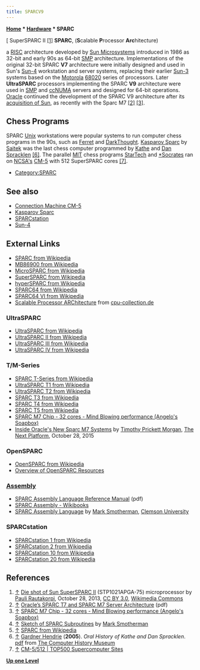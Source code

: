 ```yaml
---
title: SPARCV9
---
```

**[Home](Home "Home") \* [Hardware](Hardware "Hardware") \* SPARC**



[ SuperSPARC II <a id="cite-note-1" href="#cite-ref-1">[1]</a>
**SPARC**, (**S**calable **P**rocessor **Arc**hitecture)  

a [RISC](https://en.wikipedia.org/wiki/Reduced_Instruction_Set_Computer) architecture developed by [Sun Microsystems](index.php?title=Sun_Microsystems&action=edit&redlink=1 "Sun Microsystems (page does not exist)") introduced in 1986 as 32-bit and early 90s as 64-bit [SMP](SMP "SMP") architecture. Implementations of the original 32-bit SPARC **V7** architecture were initially designed and used in Sun's [Sun-4](Sun#4 "Sun") workstation and server systems, replacing their earlier [Sun-3](Sun#3 "Sun") systems based on the [Motorola](index.php?title=Motorola&action=edit&redlink=1 "Motorola (page does not exist)") [68020](68020 "68020") series of processors. Later **UltraSPARC** processors implementing the SPARC **V9** architecture were used in [SMP](SMP "SMP") and [ccNUMA](NUMA "NUMA") servers and designed for 64-bit operations. [Oracle](https://en.wikipedia.org/wiki/Oracle_Corporation) continued the development of the SPARC V9 architecture after its [acquisition of Sun](https://en.wikipedia.org/wiki/Sun_acquisition_by_Oracle), as recently with the Sparc M7 <a id="cite-note-2" href="#cite-ref-2">[2]</a> <a id="cite-note-3" href="#cite-ref-3">[3]</a>. 



## Chess Programs


SPARC [Unix](Unix "Unix") workstations were popular systems to run computer chess programs in the 90s, such as [Ferret](Ferret "Ferret") and [DarkThought](DarkThought "DarkThought"). [Kasparov Sparc](Kasparov_Sparc "Kasparov Sparc") by [Saitek](Saitek "Saitek") was the last chess computer programmed by [Kathe](Kathe_Spracklen "Kathe Spracklen") and [Dan Spracklen](Dan_Spracklen "Dan Spracklen") <a id="cite-note-6" href="#cite-ref-6">[6]</a>. The parallel [MIT](Massachusetts_Institute_of_Technology "Massachusetts Institute of Technology") chess programs [StarTech](StarTech "StarTech") and [\*Socrates](Star_Socrates "Star Socrates") ran on [NCSA's](University_of_Illinois_at_Urbana-Champaign#NCSA "University of Illinois at Urbana-Champaign") [CM-5](Connection_Machine#CM5 "Connection Machine") with 512 SuperSPARC cores <a id="cite-note-7" href="#cite-ref-7">[7]</a>.



* [Category:SPARC](Category:SPARC "Category:SPARC")


## See also


* [Connection Machine CM-5](Connection_Machine#CM5 "Connection Machine")
* [Kasparov Sparc](Kasparov_Sparc "Kasparov Sparc")
* [SPARCstation](SPARCstation "SPARCstation")
* [Sun-4](Sun#4 "Sun")


## External Links


* [SPARC from Wikipedia](https://en.wikipedia.org/wiki/SPARC)
* [MB86900 from Wikipedia](https://en.wikipedia.org/wiki/MB86900)
* [MicroSPARC from Wikipedia](https://en.wikipedia.org/wiki/MicroSPARC)
* [SuperSPARC from Wikipedia](https://en.wikipedia.org/wiki/SuperSPARC)
* [hyperSPARC from Wikipedia](https://en.wikipedia.org/wiki/HyperSPARC)
* [SPARC64 from Wikipedia](https://en.wikipedia.org/wiki/SPARC64)
* [SPARC64 VI from Wikipedia](https://en.wikipedia.org/wiki/SPARC64_VI)
* [Scalable Processor ARChitecture](http://www.cpu-collection.de/?tn=1&l0=cl&l1=SPARC) from [cpu-collection.de](http://www.cpu-collection.de/?tn=1)


### UltraSPARC


* [UltraSPARC from Wikipedia](https://en.wikipedia.org/wiki/UltraSPARC)
* [UltraSPARC II from Wikipedia](https://en.wikipedia.org/wiki/UltraSPARC_II)
* [UltraSPARC III from Wikipedia](https://en.wikipedia.org/wiki/UltraSPARC_III)
* [UltraSPARC IV from Wikipedia](https://en.wikipedia.org/wiki/UltraSPARC_IV)


### T/M-Series


* [SPARC T-Series from Wikipedia](https://en.wikipedia.org/wiki/SPARC_T-Series)
* [UltraSPARC T1 from Wikipedia](https://en.wikipedia.org/wiki/UltraSPARC_T1)
* [UltraSPARC T2 from Wikipedia](https://en.wikipedia.org/wiki/UltraSPARC_T2)
* [SPARC T3 from Wikipedia](https://en.wikipedia.org/wiki/SPARC_T3)
* [SPARC T4 from Wikipedia](https://en.wikipedia.org/wiki/SPARC_T4)
* [SPARC T5 from Wikipedia](https://en.wikipedia.org/wiki/SPARC_T5)
* [SPARC M7 Chip - 32 cores - Mind Blowing performance (Angelo's Soapbox)](https://blogs.oracle.com/rajadurai/entry/sparc_m7_chip_32_cores)
* [Inside Oracle's New Sparc M7 Systems](http://www.nextplatform.com/2015/10/28/inside-oracles-new-sparc-m7-systems/) by [Timothy Prickett Morgan](http://www.nextplatform.com/author/tpmn/), [The Next Platform](http://www.nextplatform.com/), October 28, 2015


### OpenSPARC


* [OpenSPARC from Wikipedia](https://en.wikipedia.org/wiki/OpenSPARC)
* [Overview of OpenSPARC Resources](http://www.oracle.com/technetwork/systems/opensparc/index.html)


### [Assembly](Assembly "Assembly")


* [SPARC Assembly Language Reference Manual](https://docs.oracle.com/cd/E19457-01/801-6649/801-6649.pdf) (pdf)
* [SPARC Assembly - Wikibooks](https://en.wikibooks.org/wiki/SPARC_Assembly)
* [SPARC Assembly Language](https://people.cs.clemson.edu/~mark/sparc_assembly.html) by [Mark Smotherman](https://people.cs.clemson.edu/~mark/homepage.html), [Clemson University](https://en.wikipedia.org/wiki/Clemson_University)


### SPARCstation


* [SPARCstation 1 from Wikipedia](https://en.wikipedia.org/wiki/SPARCstation_1)
* [SPARCstation 2 from Wikipedia](https://en.wikipedia.org/wiki/SPARCstation_2)
* [SPARCstation 10 from Wikipedia](https://en.wikipedia.org/wiki/SPARCstation_10)
* [SPARCstation 20 from Wikipedia](https://en.wikipedia.org/wiki/SPARCstation_20)


## References


1. <a id="cite-ref-1" href="#cite-note-1">↑</a> [Die shot of Sun SuperSPARC II](https://commons.wikimedia.org/wiki/File:Sun_SuperSPARC_II_die.JPG) (STP1021APGA-75) microprocessor by [Pauli Rautakorpi](https://commons.wikimedia.org/wiki/User:Birdman86), October 28, 2013, [CC BY 3.0](https://creativecommons.org/licenses/by/3.0/deed.en), [Wikimedia Commons](https://en.wikipedia.org/wiki/Wikimedia_Commons)
2. <a id="cite-ref-2" href="#cite-note-2">↑</a> [Oracle’s SPARC T7 and SPARC M7 Server Architecture](http://www.oracle.com/technetwork/server-storage/sun-sparc-enterprise/documentation/sparc-t7-m7-server-architecture-2702877.pdf) (pdf)
3. <a id="cite-ref-3" href="#cite-note-3">↑</a> [SPARC M7 Chip - 32 cores - Mind Blowing performance (Angelo's Soapbox)](https://blogs.oracle.com/rajadurai/entry/sparc_m7_chip_32_cores)
4. <a id="cite-ref-4" href="#cite-note-4">↑</a> [Sketch of SPARC Subroutines](https://people.cs.clemson.edu/~mark/subroutines/sparc.html) by [Mark Smotherman](https://people.cs.clemson.edu/~mark/homepage.html)
5. <a id="cite-ref-5" href="#cite-note-5">↑</a> [SPARC from Wikipedia](https://en.wikipedia.org/wiki/SPARC)
6. <a id="cite-ref-6" href="#cite-note-6">↑</a> [Gardner Hendrie](http://www.computerhistory.org/trustee/gardner-hendrie) (**2005**). *Oral History of Kathe and Dan Spracklen*. [pdf](http://archive.computerhistory.org/projects/chess/related_materials/oral-history/spacklen.oral_history.2005.102630821/spracklen.oral_history_transcript.2005.102630821.pdf) from [The Computer History Museum](The_Computer_History_Museum "The Computer History Museum")
7. <a id="cite-ref-7" href="#cite-note-7">↑</a> [CM-5/512 | TOP500 Supercomputer Sites](https://www.top500.org/system/167057)

**[Up one Level](Hardware "Hardware")**







 
